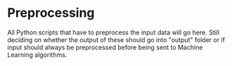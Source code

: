 # Preprocessing
All Python scripts that have to preprocess the input data will go here. Still deciding on whether the output of these should go into "output" folder or if input should always be preprocessed before being sent to Machine Learning algorithms.